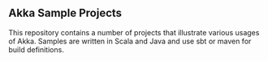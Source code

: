 ## Akka Sample Projects

This repository contains a number of projects that illustrate various usages of Akka. 
Samples are written in Scala and Java and use sbt or maven for build definitions.
